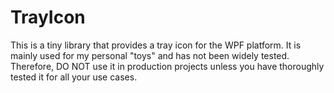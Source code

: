 # TrayIcon
This is a tiny library that provides a tray icon for the WPF platform. It is mainly used for my personal "toys" and has not been widely tested. Therefore, DO NOT use it in production projects unless you have thoroughly tested it for all your use cases.
